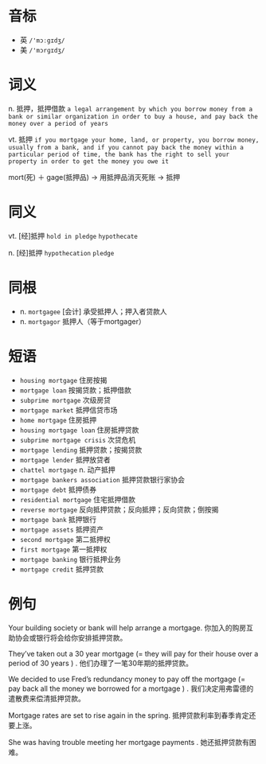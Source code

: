 # 音标

- 英 `/'mɔːgɪdʒ/`
- 美 `/'mɔrɡɪdʒ/`

# 词义

n. 抵押，抵押借款
`a legal arrangement by which you borrow money from a bank or similar organization in order to buy a house, and pay back the money over a period of years`

vt. 抵押
`if you mortgage your home, land, or property, you borrow money, usually from a bank, and if you cannot pay back the money within a particular period of time, the bank has the right to sell your property in order to get the money you owe it`



mort(死) ＋ gage(抵押品) → 用抵押品消灭死账 → 抵押

# 同义

vt. [经]抵押
`hold in pledge` `hypothecate`

n. [经]抵押
`hypothecation` `pledge`

# 同根

- n. `mortgagee` [会计] 承受抵押人；押入者贷款人
- n. `mortgagor` 抵押人（等于mortgager）

# 短语

- `housing mortgage` 住房按揭
- `mortgage loan` 按揭贷款；抵押借款
- `subprime mortgage` 次级房贷
- `mortgage market` 抵押信贷市场
- `home mortgage` 住房抵押
- `housing mortgage loan` 住房抵押贷款
- `subprime mortgage crisis` 次贷危机
- `mortgage lending` 抵押贷款；按揭贷款
- `mortgage lender` 抵押放贷者
- `chattel mortgage` n. 动产抵押
- `mortgage bankers association` 抵押贷款银行家协会
- `mortgage debt` 抵押债券
- `residential mortgage` 住宅抵押借款
- `reverse mortgage` 反向抵押贷款；反向抵押；反向贷款；倒按揭
- `mortgage bank` 抵押银行
- `mortgage assets` 抵押资产
- `second mortgage` 第二抵押权
- `first mortgage` 第一抵押权
- `mortgage banking` 银行抵押业务
- `mortgage credit` 抵押贷款

# 例句

Your building society or bank will help arrange a mortgage.
你加入的购房互助协会或银行将会给你安排抵押贷款。

They’ve taken out a 30 year mortgage (= they will pay for their house over a period of 30 years ) .
他们办理了一笔30年期的抵押贷款。

We decided to use Fred’s redundancy money to pay off the mortgage (= pay back all the money we borrowed for a mortgage ) .
我们决定用弗雷德的遣散费来偿清抵押贷款。

Mortgage rates are set to rise again in the spring.
抵押贷款利率到春季肯定还要上涨。

She was having trouble meeting her mortgage payments .
她还抵押贷款有困难。


